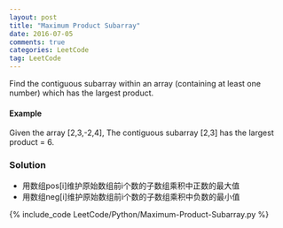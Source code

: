 ```yaml
---
layout: post
title: "Maximum Product Subarray"
date: 2016-07-05
comments: true
categories: LeetCode
tag: LeetCode
---
```




Find the contiguous subarray within an array (containing at least one number) which has the largest product.

#### Example
Given the array [2,3,-2,4],
The contiguous subarray [2,3] has the largest product = 6.

<!--more-->
### Solution
* 用数组pos[i]维护原始数组前i个数的子数组乘积中正数的最大值
* 用数组neg[i]维护原始数组前i个数的子数组乘积中负数的最小值

{% include_code LeetCode/Python/Maximum-Product-Subarray.py %}
